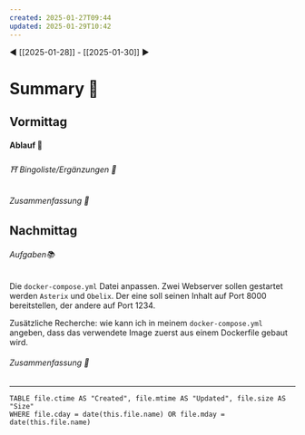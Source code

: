 ```yaml
---
created: 2025-01-27T09:44
updated: 2025-01-29T10:42
---
```

◀ [[2025-01-28]] - [[2025-01-30]] ▶
# Summary 🐬
## Vormittag
#### Ablauf 🧭
###### ⛩ Bingoliste/Ergänzungen 🐾
###### Zusammenfassung 🐬

## Nachmittag
###### Aufgaben📚
Die `docker-compose.yml` Datei anpassen. Zwei Webserver sollen gestartet werden `Asterix` und `Obelix`. Der eine soll seinen Inhalt auf Port 8000 bereitstellen, der andere auf Port 1234.

Zusätzliche Recherche: wie kann ich in meinem `docker-compose.yml` angeben, dass das verwendete Image zuerst aus einem Dockerfile gebaut wird.
###### Zusammenfassung 🐬

---
```dataview
TABLE file.ctime AS "Created", file.mtime AS "Updated", file.size AS "Size" 
WHERE file.cday = date(this.file.name) OR file.mday = date(this.file.name) 
```
